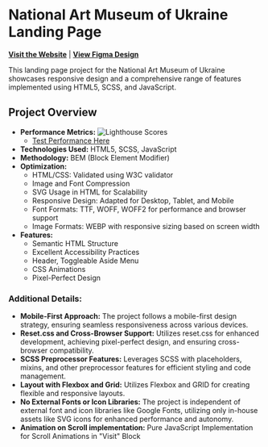 # National Art Museum of Ukraine Landing Page

[**Visit the Website**](https://h-amster.github.io/NAMU/) | [**View Figma Design**](https://www.figma.com/file/HL3XGt5ZatvJoYBhOaWY5x/museum-prototype?node-id=323%3A1957)

This landing page project for the National Art Museum of Ukraine showcases responsive design and a comprehensive range of features implemented using HTML5, SCSS, and JavaScript.

## Project Overview

- **Performance Metrics:**
    ![Lighthouse Scores](https://imgdb.net/storage/uploads/f7b59a6cdaa643d9d0d987d8a6bf1d252ac8b1bda55097e37a27a984781b09a2.png)
    - [Test Performance Here](https://pagespeed.web.dev/analysis/https-techamster-github-io-NAMU-landing/lq0fjdhrh7?form_factor=desktop)
- **Technologies Used:** HTML5, SCSS, JavaScript
- **Methodology:** BEM (Block Element Modifier)
- **Optimization:**
  - HTML/CSS: Validated using W3C validator
  - Image and Font Compression
  - SVG Usage in HTML for Scalability
  - Responsive Design: Adapted for Desktop, Tablet, and Mobile
  - Font Formats: TTF, WOFF, WOFF2 for performance and browser support
  - Image Formats: WEBP with responsive sizing based on screen width
- **Features:**
  - Semantic HTML Structure
  - Excellent Accessibility Practices
  - Header, Toggleable Aside Menu
  - CSS Animations
  - Pixel-Perfect Design

### Additional Details:

- **Mobile-First Approach:** The project follows a mobile-first design strategy, ensuring seamless responsiveness across various devices.
- **Reset.css and Cross-Browser Support:** Utilizes reset.css for enhanced development, achieving pixel-perfect design, and ensuring cross-browser compatibility.
- **SCSS Preprocessor Features:** Leverages SCSS with placeholders, mixins, and other preprocessor features for efficient styling and code management.
- **Layout with Flexbox and Grid:** Utilizes Flexbox and GRID for creating flexible and responsive layouts.
- **No External Fonts or Icon Libraries:** The project is independent of external font and icon libraries like Google Fonts, utilizing only in-house assets like SVG icons for enhanced performance and autonomy.
- **Animation on Scroll implementation:** Pure JavaScript Implementation for Scroll Animations in "Visit" Block